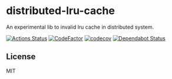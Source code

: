 # distributed-lru-cache
An experimental lib to invalid lru cache in distributed system.

[![Actions Status](https://github.com/francescorivola/distributed-lru-cache/workflows/Node%20CI/badge.svg)](https://github.com/francescorivola/distributed-lru-cache/actions)
[![CodeFactor](https://www.codefactor.io/repository/github/francescorivola/distributed-lru-cache/badge)](https://www.codefactor.io/repository/github/francescorivola/distributed-lru-cache)
[![codecov](https://codecov.io/gh/francescorivola/distributed-lru-cache/branch/master/graph/badge.svg)](https://codecov.io/gh/francescorivola/distributed-lru-cache) 
[![Dependabot Status](https://api.dependabot.com/badges/status?host=github&repo=francescorivola/distributed-lru-cache)](https://dependabot.com)

## License

MIT
